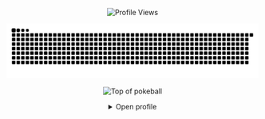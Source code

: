 <p align = "center">
	<img src = "https://komarev.com/ghpvc/?username=Mon1311&style=plastic&color=blueviolet" alt = "Profile Views"/>
</p>
<p align = "center">
	<img src = "https://github.com/7oSkaaa/7oSkaaa/blob/output/github-contribution-grid-snake.svg?" alt = "Snake Game"/>
</p>

<div align="center">

![Top of pokeball](https://github.com/Mon1311/imagenes/blob/main/Imagen1.png?raw=true)

<details>
<summary>Open profile</summary>

<br>
<div>
  <div align=center>
      <img height="200" alt="Avatar photo of Mon" src="https://github.com/Mon/Mon/assets/99239411/21742f3f-d9a7-4a53-8530-7d20d51e03a9" alt="Avatar photo of Mon">
  </div>
  <div align=center>
      <a href="https://git.io/typing-svg"><img src="https://readme-typing-svg.demolab.com/?font=VT323&size=35&duration=3500&pause=300&color=6A0572&center=true&vCenter=true&width=500&lines=Hey%2C+I+am+Mon;Welcome+to+My+GitHub+Profile;Industrial+Engineering+Student+%26+Business+Analytics;Optimization+of+Processes;Basketball%2C+The+Cosmos%2C+Puzzles%2C+and+Dogs" alt="Typing SVG" /></a>
  </div>
</div>

<details>
<summary>About me</summary>

[//]: # (You must have a lf before the markdown element when inside a block for it to work: https://stackoverflow.com/questions/29368902/how-can-i-wrap-my-markdown-in-an-html-div)

<div align="left">

```js
/**
 * Represents me.
 *
 * @constructor
 * @param {string} location - CDMX, Mexico.
 * @param {string} languages - Spanish, English.
 * @param {string} jobTitle - Industrial Engineering Student & Business Analytics.
 * @param {string} interests - Basketball, The Cosmos, Playing with dogs, Puzzles.
 * @param {string} hobbies - Basketball, The Cosmos, Playing with dogs, Puzzles.
 * @param {string} education - Universidad Panamericana, City U of Seattle.
 * @param {string} approachable - Yes, I'm open to collaborations and projects!
 * @param {string} strength - Process Optimization.
 * @param {string} weakness - Still working on my shyness.
 *
 * @throws {Error} Never a bug, always a learning opportunity!
 *
 * @returns {Object} Mon.
 */
